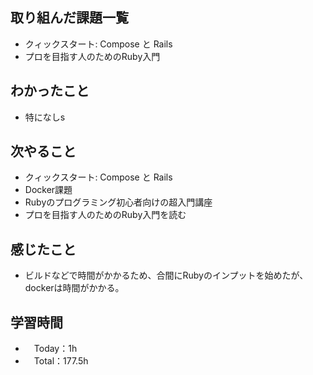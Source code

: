 ## 取り組んだ課題一覧
- クィックスタート: Compose と Rails
- プロを目指す人のためのRuby入門

## わかったこと
- 特になしs

## 次やること
- クィックスタート: Compose と Rails
- Docker課題
- Rubyのプログラミング初心者向けの超入門講座
- プロを目指す人のためのRuby入門を読む

## 感じたこと
- ビルドなどで時間がかかるため、合間にRubyのインプットを始めたが、dockerは時間がかかる。

## 学習時間
- 　Today：1h
- 　Total：177.5h